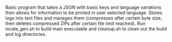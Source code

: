 Basic program that takes a JSON with basic keys and language variations then allows for information to be printed in user selected language. Stores logs into text files and manages them (compresses after certain byte size, then deletes compressed ZIPs after certain file limit reached). Run locale_gen.sh to build main executable and cleanup.sh to clean out the build and log directories.
